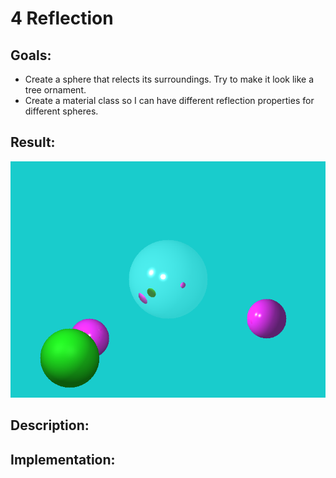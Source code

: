 # 4 Reflection

## Goals:
* Create a sphere that relects its surroundings.  Try to make it look like a tree ornament.
* Create a material class so I can have different reflection properties for different spheres.

## Result:
![](/04-Reflection/tracer/image.bmp)

## Description:

## Implementation:

